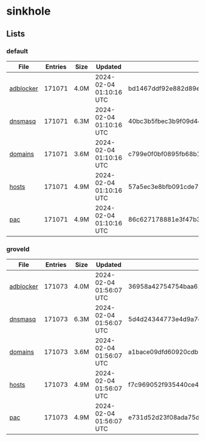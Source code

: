 # sinkhole

## Lists

### default

|File|Entries|Size|Updated|Hash|
|-|-|-|-|-|
|[adblocker](https://raw.githubusercontent.com/groveld/sinkhole/lists/default/adblocker.txt)|171071|4.0M|2024-02-04 01:10:16 UTC|bd1467ddf92e882d89ea8a577b6d54cce323b03f76c3c73c6aef6df1e1978253|
|[dnsmasq](https://raw.githubusercontent.com/groveld/sinkhole/lists/default/dnsmasq.txt)|171071|6.3M|2024-02-04 01:10:16 UTC|40bc3b5fbec3b9f09d44e91d962dfef088260757e8ff160fc8cb2dddc722c19a|
|[domains](https://raw.githubusercontent.com/groveld/sinkhole/lists/default/domains.txt)|171071|3.6M|2024-02-04 01:10:16 UTC|c799e0f0bf0895fb68b1e25f2c368890a7522a60b99c3e35dc6d7fcfef2185b3|
|[hosts](https://raw.githubusercontent.com/groveld/sinkhole/lists/default/hosts.txt)|171071|4.9M|2024-02-04 01:10:16 UTC|57a5ec3e8bfb091cde7ba6c75f4a67cf1a54a4d659cbfb0e69bf25a1590b8fe4|
|[pac](https://raw.githubusercontent.com/groveld/sinkhole/lists/default/pac.txt)|171071|4.9M|2024-02-04 01:10:16 UTC|86c627178881e3f47b33ead56e6137d8cbdf684edc66d3e46f7184f17409cf8e|

### groveld

|File|Entries|Size|Updated|Hash|
|-|-|-|-|-|
|[adblocker](https://raw.githubusercontent.com/groveld/sinkhole/lists/groveld/adblocker.txt)|171073|4.0M|2024-02-04 01:56:07 UTC|36958a42754754baa613849658fb09f6daeada4dd531a3ce8becc27cc4817570|
|[dnsmasq](https://raw.githubusercontent.com/groveld/sinkhole/lists/groveld/dnsmasq.txt)|171073|6.3M|2024-02-04 01:56:07 UTC|5d4d24344773e4d9a7d31757b755c456cc35513646873e45792be986656f9c75|
|[domains](https://raw.githubusercontent.com/groveld/sinkhole/lists/groveld/domains.txt)|171073|3.6M|2024-02-04 01:56:07 UTC|a1bace09dfd60920cdb35bf555fa829ff30dc4aa34361838e9066856d1624f90|
|[hosts](https://raw.githubusercontent.com/groveld/sinkhole/lists/groveld/hosts.txt)|171073|4.9M|2024-02-04 01:56:07 UTC|f7c969052f935440ce45e90dd4b376bd3f869e5eacf7e66057e17ea944e56fcf|
|[pac](https://raw.githubusercontent.com/groveld/sinkhole/lists/groveld/pac.txt)|171073|4.9M|2024-02-04 01:56:07 UTC|e731d52d23f08ada75dacbe48f971c4a5dd0d5265849a75e29d30b84cb508d82|

